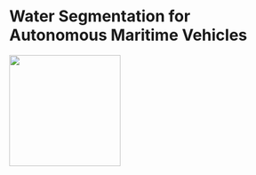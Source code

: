 # Water Segmentation for Autonomous Maritime Vehicles

<img src="https://user-images.githubusercontent.com/25903137/117814527-b64e7180-b264-11eb-8209-3271850e701e.jpg" width="200" height="200"/>

